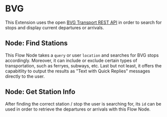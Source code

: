 # BVG

This Extension uses the open [BVG Transport REST API](https://v6.bvg.transport.rest/api.html#get-locations) in order to search for stops and display current departures or arrivals.

## Node: Find Stations

This Flow Node takes a `query` or user `location` and searches for BVG stops accordingly. Moreover, it can include or exclude certain types of transportation, such as ferryes, subways, etc.
Last but not least, it offers the capabitlity to output the results as "Text with Quick Replies" messages directly to the user.

## Node: Get Station Info

After finding the correct station / stop the user is searching for, its `id` can be used in order to retrieve the departures or arrivals with this Flow Node.